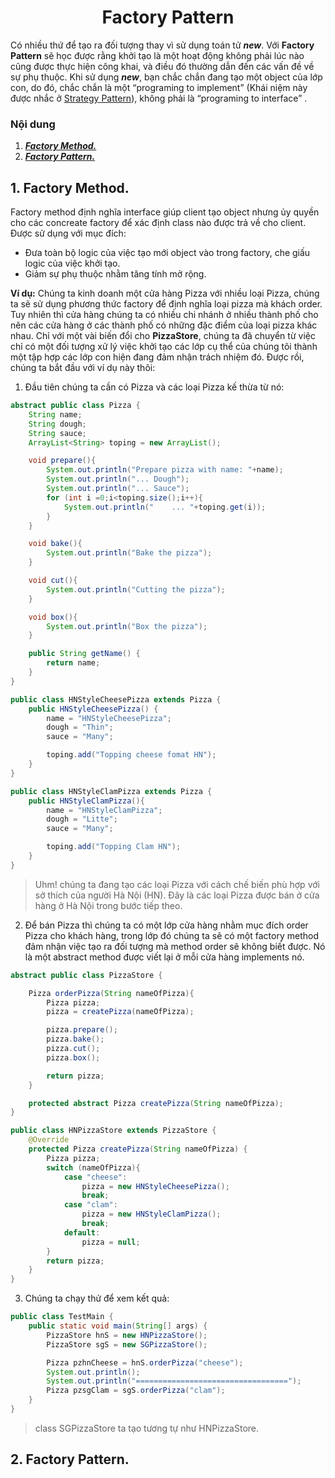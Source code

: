 <h1 align="center">Factory Pattern</h1>

Có nhiều thứ để tạo ra đối tượng thay vì sử dụng toán tử **_new_**. Với **Factory Pattern** sẽ học được rằng khởi tạo là một hoạt động không phải lúc nào cũng được thực hiện công khai, và điều đó thường dẫn đến các vấn đề về sự phụ thuộc.
Khi sử dụng **_new_**, bạn chắc chắn đang tạo một object của lớp con, do đó, chắc chắn là một “programing to implement” (Khái niệm này được nhắc ở [Strategy Pattern](https://github.com/huyhuynh1905/StudyAndShare/tree/master/DesignPattern/StrategyPattern)), không phải là “programing to interface” .
### Nội dung
1. [***Factory Method.***](#muc1) 
2. [***Factory Pattern.***](#muc2)


<a name="muc1"></a>
## 1. Factory Method.
Factory method định nghĩa interface giúp client tạo object nhưng ủy quyền cho các concreate factory để xác định class nào được trả về cho client. Được sử dụng với mục đích: 
-   Đưa toàn bộ logic của việc tạo mới object vào trong factory, che giấu logic của việc khởi tạo.
-   Giảm sự phụ thuộc nhằm tăng tính mở rộng.

**Ví dụ:** Chúng ta kinh doanh một cửa hàng Pizza với nhiều loại Pizza, chúng ta sẽ sử dụng phương thức factory để định nghĩa loại pizza mà khách order. Tuy nhiên thì cửa hàng chúng ta có nhiều chi nhánh ở nhiều thành phố cho nên các cửa hàng ở các thành phố có những đặc điểm của loại pizza khác nhau. Chỉ với một vài biến đổi cho **PizzaStore**, chúng ta đã chuyển từ việc chỉ có một đối tượng xử lý việc khởi tạo các lớp cụ thể của chúng tôi thành một tập hợp các lớp con hiện đang đảm nhận trách nhiệm đó. Được rồi, chúng ta bắt đầu với ví dụ này thôi:

1. Đầu tiên chúng ta cần có Pizza và các loại Pizza kế thừa từ nó:
```java
abstract public class Pizza {
    String name;
    String dough;
    String sauce;
    ArrayList<String> toping = new ArrayList();

    void prepare(){
        System.out.println("Prepare pizza with name: "+name);
        System.out.println("... Dough");
        System.out.println("... Sauce");
        for (int i =0;i<toping.size();i++){
            System.out.println("    ... "+toping.get(i));
        }
    }

    void bake(){
        System.out.println("Bake the pizza");
    }

    void cut(){
        System.out.println("Cutting the pizza");
    }

    void box(){
        System.out.println("Box the pizza");
    }

    public String getName() {
        return name;
    }
}
```
```java
public class HNStyleCheesePizza extends Pizza {
    public HNStyleCheesePizza() {
        name = "HNStyleCheesePizza";
        dough = "Thin";
        sauce = "Many";

        toping.add("Topping cheese fomat HN");
    }
}
```
```java
public class HNStyleClamPizza extends Pizza {
    public HNStyleClamPizza(){
        name = "HNStyleClamPizza";
        dough = "Litte";
        sauce = "Many";

        toping.add("Topping Clam HN");
    }
}
```
> Uhm! chúng ta đang tạo các loại Pizza với cách chế biến phù hợp với sở thích của người Hà Nội (HN). Đây là các loại Pizza được bán ở cửa hàng ở Hà Nội trong bước tiếp theo.

2. Để bán Pizza thì chúng ta có một lớp cửa hàng nhằm mục đích order Pizza cho khách hàng, trong lớp đó chúng ta sẽ có một factory method đảm nhận việc tạo ra đối tượng mà method order sẽ không biết được. Nó là một abstract method được viết lại ở mỗi cửa hàng implements nó.
```java
abstract public class PizzaStore {

    Pizza orderPizza(String nameOfPizza){
        Pizza pizza;
        pizza = createPizza(nameOfPizza);

        pizza.prepare();
        pizza.bake();
        pizza.cut();
        pizza.box();

        return pizza;
    }

    protected abstract Pizza createPizza(String nameOfPizza);
}
```
```java
public class HNPizzaStore extends PizzaStore {
    @Override
    protected Pizza createPizza(String nameOfPizza) {
        Pizza pizza;
        switch (nameOfPizza){
            case "cheese":
                pizza = new HNStyleCheesePizza();
                break;
            case "clam":
                pizza = new HNStyleClamPizza();
                break;
            default:
                pizza = null;
        }
        return pizza;
    }
}
```
3. Chúng ta chạy thử để xem kết quả:
```java
public class TestMain {
    public static void main(String[] args) {
        PizzaStore hnS = new HNPizzaStore();
        PizzaStore sgS = new SGPizzaStore();

        Pizza pzhnCheese = hnS.orderPizza("cheese");
        System.out.println();
        System.out.println("==================================");
        Pizza pzsgClam = sgS.orderPizza("clam");
    }
}
```
> class SGPizzaStore ta tạo tương tự như HNPizzaStore.
 
 
<a name="muc2"></a>
## 2. Factory Pattern.

